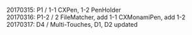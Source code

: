 
20170315: P1   / 1-1 CXPen, 1-2 PenHolder  
20170316: P1-2 / 2 FileMatcher, add 1-1 CXMonamiPen, add 1-2  
20170317: D4   / Multi-Touches, D1, D2 updated


